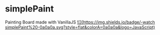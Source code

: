 # simplePaint
Painting Board made with VanillaJS
[![](https://img.shields.io/badge/-watch simplePaint%20-0a0a0a.svg?style=flat&colorA=0a0a0a&logo=JavaScript)](https://jdentity.github.io/simplePaint/)
